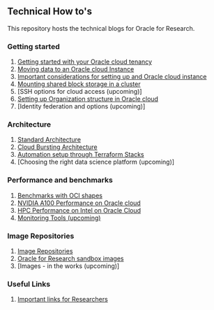 ## Technical How to's

This repository hosts the technical blogs for Oracle for Research.

### Getting started
1. [Getting started with your Oracle cloud tenancy](https://blogs.oracle.com/oracle-for-research/oracle-cloud-fundamentals-for-researchers%3a-getting-started-with-your-cloud-tenancy)
2. [Moving data to an Oracle cloud Instance](https://github.com/OracleForResearch/Technology-How-Tos/blob/main/MovingDataToOracleCloud.md)
3. [Important considerations for setting up and Oracle cloud instance](https://github.com/OracleForResearch/Technology-How-Tos/blob/main/Important%20Considerations.md)
5. [Mounting shared block storage in a cluster](https://github.com/OracleForResearch/Technology-How-Tos/blob/main/Mounting%20shared%20block%20storage.md)
6. [SSH options for cloud access (upcoming)]
7. [Setting up Organization structure in Oracle cloud](https://github.com/OracleForResearch/Technology-How-Tos/blob/main/Setting-up-an=Org-structure.md)
7. [Identity federation and options (upcoming)]

### Architecture
1. [Standard Architecture](https://github.com/OracleForResearch/Technology-How-Tos/blob/main/StandardArchitecture.md)
2. [Cloud Bursting Architecture](https://github.com/OracleForResearch/Technology-How-Tos/blob/main/CloudBursting.md)
3. [Automation setup through Terraform Stacks](https://github.com/OracleForResearch/Technology-How-Tos/blob/main/AutomationSetup.md)
4. [Choosing the right data science platform (upcoming)]

### Performance and benchmarks 
1. [Benchmarks with OCI shapes](https://github.com/OracleForResearch/Technology-How-Tos/blob/main/BenchmarkingWithShapes.md)
2. [NVIDIA A100 Performance on Oracle cloud](https://blogs.oracle.com/cloud-infrastructure/nvidia-a100-bare-metal-performance-in-oracle-cloud-infrastructure)
3. [HPC Performance on Intel on Oracle Cloud](https://blogs.oracle.com/cloud-infrastructure/optimize-your-high-performance-computing-with-oracle-cloud-on-intel)
4. [Monitoring Tools (upcoming)](https://github.com/rghosh9/Technical-HowTo-s/blob/main/MonitoringTools.md)

### Image Repositories
1. [Image Repositories](https://github.com/OracleForResearch/Technology-How-Tos/blob/main/TechnicalRepositories.md)
2. [Oracle for Research sandbox images](https://github.com/OracleForResearch/Research-Image-Sandbox)
2. [Images - in the works (upcoming)]

### Useful Links
1. [Important links for Researchers](https://github.com/OracleForResearch/Technology-How-Tos/blob/main/Important%20Links.md)

